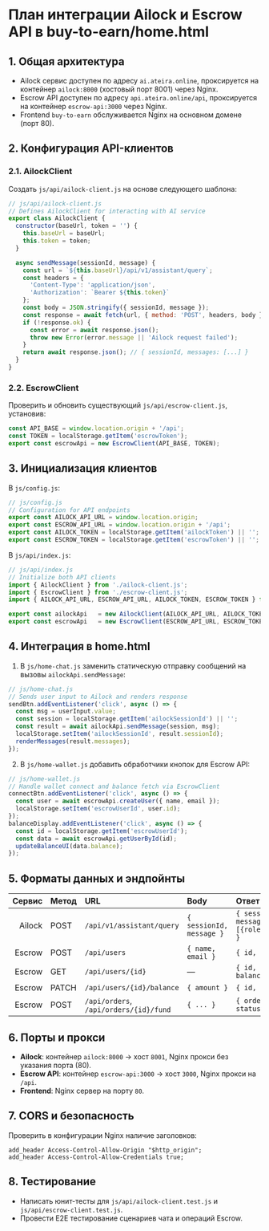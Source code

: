 # План интеграции Ailock и Escrow API в buy-to-earn/home.html

## 1. Общая архитектура

- Ailock сервис доступен по адресу `ai.ateira.online`, проксируется на контейнер `ailock:8000` (хостовый порт 8001) через Nginx.
- Escrow API доступен по адресу `api.ateira.online/api`, проксируется на контейнер `escrow-api:3000` через Nginx.
- Frontend `buy-to-earn` обслуживается Nginx на основном домене (порт 80).

## 2. Конфигурация API-клиентов

### 2.1. AilockClient
Создать `js/api/ailock-client.js` на основе следующего шаблона:
```javascript
// js/api/ailock-client.js
// Defines AilockClient for interacting with AI service
export class AilockClient {
  constructor(baseUrl, token = '') {
    this.baseUrl = baseUrl;
    this.token = token;
  }

  async sendMessage(sessionId, message) {
    const url = `${this.baseUrl}/api/v1/assistant/query`;
    const headers = {
      'Content-Type': 'application/json',
      'Authorization': `Bearer ${this.token}`
    };
    const body = JSON.stringify({ sessionId, message });
    const response = await fetch(url, { method: 'POST', headers, body });
    if (!response.ok) {
      const error = await response.json();
      throw new Error(error.message || 'Ailock request failed');
    }
    return await response.json(); // { sessionId, messages: [...] }
  }
}
```

### 2.2. EscrowClient
Проверить и обновить существующий `js/api/escrow-client.js`, установив:
```javascript
const API_BASE = window.location.origin + '/api';
const TOKEN = localStorage.getItem('escrowToken');
export const escrowApi = new EscrowClient(API_BASE, TOKEN);
```

## 3. Инициализация клиентов

В `js/config.js`:
```javascript
// js/config.js
// Configuration for API endpoints
export const AILOCK_API_URL = window.location.origin;
export const ESCROW_API_URL = window.location.origin + '/api';
export const AILOCK_TOKEN = localStorage.getItem('ailockToken') || '';
export const ESCROW_TOKEN = localStorage.getItem('escrowToken') || '';
```
В `js/api/index.js`:
```javascript
// js/api/index.js
// Initialize both API clients
import { AilockClient } from './ailock-client.js';
import { EscrowClient } from './escrow-client.js';
import { AILOCK_API_URL, ESCROW_API_URL, AILOCK_TOKEN, ESCROW_TOKEN } from '../config.js';

export const ailockApi   = new AilockClient(AILOCK_API_URL, AILOCK_TOKEN);
export const escrowApi   = new EscrowClient(ESCROW_API_URL, ESCROW_TOKEN);
```

## 4. Интеграция в home.html

1. В `js/home-chat.js` заменить статическую отправку сообщений на вызовы `ailockApi.sendMessage`:
```javascript
// js/home-chat.js
// Sends user input to Ailock and renders response
sendBtn.addEventListener('click', async () => {
  const msg = userInput.value;
  const session = localStorage.getItem('ailockSessionId') || '';
  const result = await ailockApi.sendMessage(session, msg);
  localStorage.setItem('ailockSessionId', result.sessionId);
  renderMessages(result.messages);
});
```
2. В `js/home-wallet.js` добавить обработчики кнопок для Escrow API:
```javascript
// js/home-wallet.js
// Handle wallet connect and balance fetch via EscrowClient
connectBtn.addEventListener('click', async () => {
  const user = await escrowApi.createUser({ name, email });
  localStorage.setItem('escrowUserId', user.id);
});
balanceDisplay.addEventListener('click', async () => {
  const id = localStorage.getItem('escrowUserId');
  const data = await escrowApi.getUserById(id);
  updateBalanceUI(data.balance);
});
```

## 5. Форматы данных и эндпойнты

| Сервис  | Метод | URL                                   | Body                                      | Ответ                                |
| ------: | :---- | :------------------------------------ | :---------------------------------------- | :----------------------------------- |
| Ailock  | POST  | `/api/v1/assistant/query`             | `{ sessionId, message }`                  | `{ sessionId, messages: [{role,content}] }` |
| Escrow  | POST  | `/api/users`                          | `{ name, email }`                         | `{ id, balance }`                    |
| Escrow  | GET   | `/api/users/{id}`                     | —                                         | `{ id, name, balance }`              |
| Escrow  | PATCH | `/api/users/{id}/balance`             | `{ amount }`                              | `{ id, balance }`                    |
| Escrow  | POST  | `/api/orders`, `/api/orders/{id}/fund` | `{ ... }`                                 | `{ orderId, status }`                |

## 6. Порты и прокси

- **Ailock**: контейнер `ailock:8000` -> хост `8001`, Nginx прокси без указания порта (80).
- **Escrow API**: контейнер `escrow-api:3000` -> хост `3000`, Nginx прокси на `/api`.
- **Frontend**: Nginx сервер на порту `80`.

## 7. CORS и безопасность

Проверить в конфигурации Nginx наличие заголовков:
```
add_header Access-Control-Allow-Origin "$http_origin";
add_header Access-Control-Allow-Credentials true;
```

## 8. Тестирование

- Написать юнит-тесты для `js/api/ailock-client.test.js` и `js/api/escrow-client.test.js`.
- Провести E2E тестирование сценариев чата и операций Escrow.
